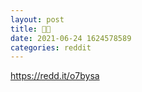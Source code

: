 ```yaml
--- 
layout: post 
title: 💎🙌 
date: 2021-06-24 1624578589 
categories: reddit 
--- 
```

https://redd.it/o7bysa